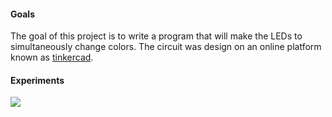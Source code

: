 #### Goals

The goal of this project is to write a program that will make the LEDs to simultaneously change colors.
The circuit was design on an online platform known as <a href="https://www.tinkercad.com/">tinkercad</a>.

#### Experiments

<img src="images/capture.jpeg"/>
